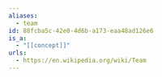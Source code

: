 ```yaml
---
aliases:
  - team
id: 88fcba5c-42e0-4d6b-a173-eaa48ad126e6
is_a:
  - "[[concept]]"
urls:
  - https://en.wikipedia.org/wiki/Team
---
```

